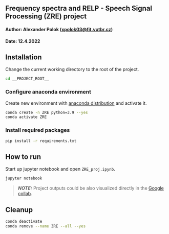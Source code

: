 ## Frequency spectra and RELP - Speech Signal Processing (ZRE) project
#### Author: Alexander Polok ([xpolok03@fit.vutbr.cz](mailto:xpolok03@fit.vutbr.cz))
#### Date: 12.4.2022

## Installation
Change the current working directory to the root of the project.
```bash
cd __PROJECT_ROOT__
```

### Configure anaconda environment
Create new environment with [anaconda distribution](https://www.anaconda.com/) and activate it.
```bash
conda create -n ZRE python=3.9 --yes
conda activate ZRE
```

### Install required packages
```bash
pip install -r requirements.txt
```


## How to run
Start up jupyter notebook and open `ZRE_proj.ipynb`.
```bash
jupyter notebook
```

> **_NOTE:_** Project outputs could be also visualized directly in the [Google collab](https://colab.research.google.com/github/Lakoc/ZRE/blob/main/ZRE_proj.ipynb).

## Cleanup
```bash
conda deactivate
conda remove --name ZRE --all --yes
```
